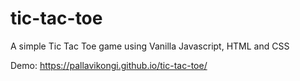 # tic-tac-toe
A simple Tic Tac Toe game using Vanilla Javascript, HTML and CSS



Demo:  https://pallavikongi.github.io/tic-tac-toe/
